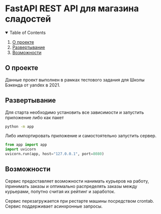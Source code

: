 # FastAPI REST API для магазина сладостей

<!-- TABLE OF CONTENTS -->
<details open="open">
  <summary>Table of Contents</summary>
  <ol>
    <li>
      <a href="#about-the-project">О проекте</a>
    </li>
    <li>
      <a href="#getting-started">Развертывание</a>
    </li>
    <li><a href="#usage">Возможности</a></li>
  </ol>
</details>



<!-- ABOUT THE PROJECT -->
## О проекте

Данные проект выполнен в рамках тестового задания для Школы Бэкенда от yandex
в 2021.

<!-- GETTING STARTED -->
## Развертывание

Для старта необходимо установить все зависимости и запустить приложение либо как пакет
```bash
python -m app
```
Либо импортировать приложение и самостоятельно запустить сервер.

```python
from app import app
import uvicorn
uvicorn.run(app, host="127.0.0.1", port=8080)
```

## Возможности

Сервис предоставляет возможности нанимать курьеров на работу,
iпринимать заказы и оптимально распределять заказы между курьерами, попутно считая их рейтинг и заработок.

Сервис перезагружается при рестарте машины посредством crontab.
Сервис поддерживает асинхронные запросы.

